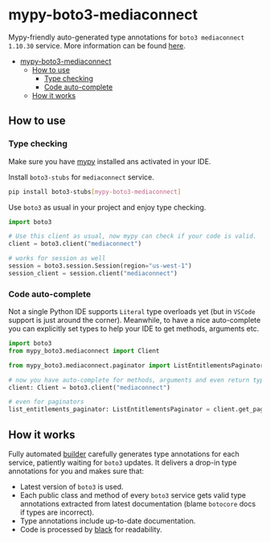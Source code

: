 # mypy-boto3-mediaconnect

Mypy-friendly auto-generated type annotations for `boto3 mediaconnect 1.10.30` service.
More information can be found [here](https://github.com/vemel/mypy_boto3).

- [mypy-boto3-mediaconnect](#mypy-boto3-mediaconnect)
  - [How to use](#how-to-use)
    - [Type checking](#type-checking)
    - [Code auto-complete](#code-auto-complete)
  - [How it works](#how-it-works)

## How to use

### Type checking

Make sure you have [mypy](https://github.com/python/mypy) installed ans activated in your IDE.

Install `boto3-stubs` for `mediaconnect` service.

```bash
pip install boto3-stubs[mypy-boto3-mediaconnect]
```

Use `boto3` as usual in your project and enjoy type checking.

```python
import boto3

# Use this client as usual, now mypy can check if your code is valid.
client = boto3.client("mediaconnect")

# works for session as well
session = boto3.session.Session(region="us-west-1")
session_client = session.client("mediaconnect")

```

### Code auto-complete

Not a single Python IDE supports `Literal` type overloads yet (but in `VSCode` support is just around the corner).
Meanwhile, to have a nice auto-complete you can explicitly set types to help your IDE to get methods, arguments etc.

```python
import boto3
from mypy_boto3.mediaconnect import Client

from mypy_boto3.mediaconnect.paginator import ListEntitlementsPaginator

# now you have auto-complete for methods, arguments and even return types
client: Client = boto3.client("mediaconnect")

# even for paginators
list_entitlements_paginator: ListEntitlementsPaginator = client.get_paginator("list_entitlements")
```

## How it works

Fully automated [builder](https://github.com/vemel/mypy_boto3) carefully generates
type annotations for each service, patiently waiting for `boto3` updates. It delivers
a drop-in type annotations for you and makes sure that:

- Latest version of `boto3` is used.
- Each public class and method of every `boto3` service gets valid type annotations
  extracted from latest documentation (blame `botocore` docs if types are incorrect).
- Type annotations include up-to-date documentation.
- Code is processed by [black](https://github.com/psf/black) for readability.